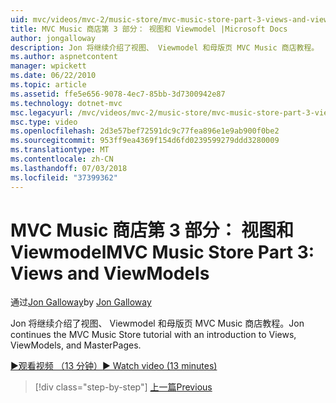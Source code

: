 ```yaml
---
uid: mvc/videos/mvc-2/music-store/mvc-music-store-part-3-views-and-viewmodels
title: MVC Music 商店第 3 部分： 视图和 Viewmodel |Microsoft Docs
author: jongalloway
description: Jon 将继续介绍了视图、 Viewmodel 和母版页 MVC Music 商店教程。
ms.author: aspnetcontent
manager: wpickett
ms.date: 06/22/2010
ms.topic: article
ms.assetid: ffe5e656-9078-4ec7-85bb-3d7300942e87
ms.technology: dotnet-mvc
msc.legacyurl: /mvc/videos/mvc-2/music-store/mvc-music-store-part-3-views-and-viewmodels
msc.type: video
ms.openlocfilehash: 2d3e57bef72591dc9c77fea896e1e9ab900f0be2
ms.sourcegitcommit: 953ff9ea4369f154d6fd0239599279ddd3280009
ms.translationtype: MT
ms.contentlocale: zh-CN
ms.lasthandoff: 07/03/2018
ms.locfileid: "37399362"
---
```

<a name="mvc-music-store-part-3-views-and-viewmodels"></a><span data-ttu-id="0e6b6-103">MVC Music 商店第 3 部分： 视图和 Viewmodel</span><span class="sxs-lookup"><span data-stu-id="0e6b6-103">MVC Music Store Part 3: Views and ViewModels</span></span>
====================
<span data-ttu-id="0e6b6-104">通过[Jon Galloway](https://github.com/jongalloway)</span><span class="sxs-lookup"><span data-stu-id="0e6b6-104">by [Jon Galloway](https://github.com/jongalloway)</span></span>

<span data-ttu-id="0e6b6-105">Jon 将继续介绍了视图、 Viewmodel 和母版页 MVC Music 商店教程。</span><span class="sxs-lookup"><span data-stu-id="0e6b6-105">Jon continues the MVC Music Store tutorial with an introduction to Views, ViewModels, and MasterPages.</span></span>

[<span data-ttu-id="0e6b6-106">&#9654;观看视频 （13 分钟）</span><span class="sxs-lookup"><span data-stu-id="0e6b6-106">&#9654; Watch video (13 minutes)</span></span>](https://channel9.msdn.com/Blogs/ASP-NET-Site-Videos/mvc-music-store-part-3-views-and-viewmodels)

> [!div class="step-by-step"]
> [<span data-ttu-id="0e6b6-107">上一篇</span><span class="sxs-lookup"><span data-stu-id="0e6b6-107">Previous</span></span>](mvc-music-store-part-2-controllers.md)
